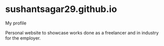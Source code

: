 # sushantsagar29.github.io
My profile

Personal website to showcase works done as a freelancer and in industry for the employer.
